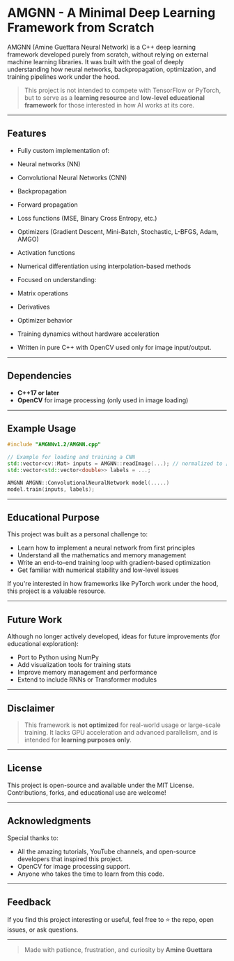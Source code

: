 
# AMGNN - A Minimal Deep Learning Framework from Scratch

AMGNN (Amine Guettara Neural Network) is a C++ deep learning framework developed purely from scratch, without relying on external machine learning libraries. It was built with the goal of deeply understanding how neural networks, backpropagation, optimization, and training pipelines work under the hood.

>  This project is not intended to compete with TensorFlow or PyTorch, but to serve as a **learning resource** and **low-level educational framework** for those interested in how AI works at its core.

---

## Features

-  Fully custom implementation of:
  - Neural networks (NN)
  - Convolutional Neural Networks (CNN)
  - Backpropagation
  - Forward propagation
  - Loss functions (MSE, Binary Cross Entropy, etc.)
  - Optimizers (Gradient Descent, Mini-Batch, Stochastic, L-BFGS, Adam, AMGO)
  - Activation functions
  - Numerical differentiation using interpolation-based methods

-  Focused on understanding:
  - Matrix operations
  - Derivatives
  - Optimizer behavior
  - Training dynamics without hardware acceleration

-  Written in pure C++ with OpenCV used only for image input/output.

---

## Dependencies

- **C++17 or later**
- **OpenCV** for image processing (only used in image loading)

---

##  Example Usage

```cpp
#include "AMGNNv1.2/AMGNN.cpp"

// Example for loading and training a CNN
std::vector<cv::Mat> inputs = AMGNN::readImage(...); // normalized to [0,1]
std::vector<std::vector<double>> labels = ...;

AMGNN AMGNN::ConvolutionalNeuralNetwork model(.....)
model.train(inputs, labels);
```

---

##  Educational Purpose

This project was built as a personal challenge to:

- Learn how to implement a neural network from first principles
- Understand all the mathematics and memory management
- Write an end-to-end training loop with gradient-based optimization
- Get familiar with numerical stability and low-level issues

If you're interested in how frameworks like PyTorch work under the hood, this project is a valuable resource.

---

##  Future Work

Although no longer actively developed, ideas for future improvements (for educational exploration):

- Port to Python using NumPy
- Add visualization tools for training stats
- Improve memory management and performance
- Extend to include RNNs or Transformer modules

---

##  Disclaimer

> This framework is **not optimized** for real-world usage or large-scale training. It lacks GPU acceleration and advanced parallelism, and is intended for **learning purposes only**.

---

## License

This project is open-source and available under the MIT License. Contributions, forks, and educational use are welcome!

---

## Acknowledgments

Special thanks to:
- All the amazing tutorials, YouTube channels, and open-source developers that inspired this project.
- OpenCV for image processing support.
- Anyone who takes the time to learn from this code.

---

## Feedback

If you find this project interesting or useful, feel free to ⭐ the repo, open issues, or ask questions.

---

> Made with patience, frustration, and curiosity by **Amine Guettara**
